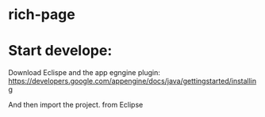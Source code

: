 rich-page
=========

Start develope:
==============
Download Eclispe and the app egngine plugin: 
https://developers.google.com/appengine/docs/java/gettingstarted/installing

And then import the project. from Eclipse
